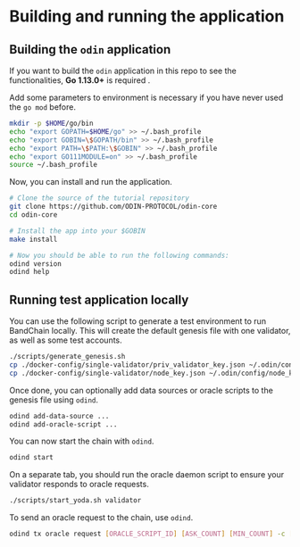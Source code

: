 # Building and running the application

## Building the `odin` application

If you want to build the `odin` application in this repo to see the functionalities, **Go 1.13.0+** is required .

Add some parameters to environment is necessary if you have never used the `go mod` before.

```bash
mkdir -p $HOME/go/bin
echo "export GOPATH=$HOME/go" >> ~/.bash_profile
echo "export GOBIN=\$GOPATH/bin" >> ~/.bash_profile
echo "export PATH=\$PATH:\$GOBIN" >> ~/.bash_profile
echo "export GO111MODULE=on" >> ~/.bash_profile
source ~/.bash_profile
```

Now, you can install and run the application.

```bash
# Clone the source of the tutorial repository
git clone https://github.com/ODIN-PROTOCOL/odin-core
cd odin-core

# Install the app into your $GOBIN
make install

# Now you should be able to run the following commands:
odind version
odind help
```

## Running test application locally

You can use the following script to generate a test environment to run BandChain locally. This will create the default genesis file with one validator, as well as some test accounts.

```bash
./scripts/generate_genesis.sh
cp ./docker-config/single-validator/priv_validator_key.json ~/.odin/config/priv_validator_key.json
cp ./docker-config/single-validator/node_key.json ~/.odin/config/node_key.json
```

Once done, you can optionally add data sources or oracle scripts to the genesis file using `odind`.

```bash
odind add-data-source ...
odind add-oracle-script ...
```

You can now start the chain with `odind`.

```bash
odind start
```

On a separate tab, you should run the oracle daemon script to ensure your validator responds to oracle requests.

```bash
./scripts/start_yoda.sh validator
```

To send an oracle request to the chain, use `odind`.

```bash
odind tx oracle request [ORACLE_SCRIPT_ID] [ASK_COUNT] [MIN_COUNT] -c [CALLDATA] --from requester --gas auto --keyring-backend test --from requester
```
